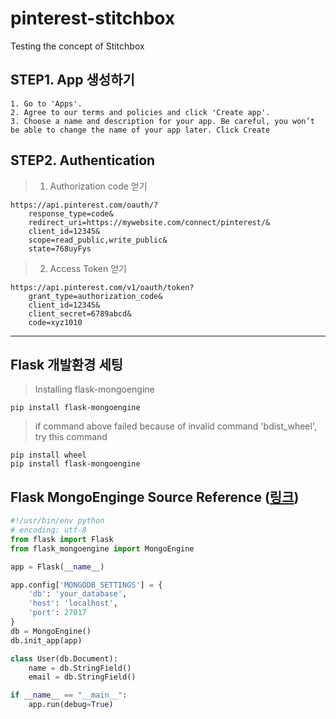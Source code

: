 # pinterest-stitchbox
Testing the concept of Stitchbox

## STEP1. App 생성하기
```shell
1. Go to 'Apps'.
2. Agree to our terms and policies and click 'Create app'.
3. Choose a name and description for your app. Be careful, you won’t be able to change the name of your app later. Click Create
```

## STEP2. Authentication
> 1. Authorization code 얻기
```shell
https://api.pinterest.com/oauth/?
    response_type=code&
    redirect_uri=https://mywebsite.com/connect/pinterest/&
    client_id=12345&
    scope=read_public,write_public&
    state=768uyFys
``` 

> 2. Access Token 얻기
```shell
https://api.pinterest.com/v1/oauth/token?
    grant_type=authorization_code&
    client_id=12345&
    client_secret=6789abcd&
    code=xyz1010
```

----
## Flask 개발환경 세팅
> Installing flask-mongoengine
```commandline
pip install flask-mongoengine
```
> if command above failed because of invalid command 'bdist_wheel', try this command
```commandline
pip install wheel
pip install flask-mongoengine 
```

## Flask MongoEnginge Source Reference ([링크](https://pythonbasics.org/flask-mongodb/))
```python
#!/usr/bin/env python
# encoding: utf-8
from flask import Flask
from flask_mongoengine import MongoEngine

app = Flask(__name__)

app.config['MONGODB_SETTINGS'] = {
    'db': 'your_database',
    'host': 'localhost',
    'port': 27017
}
db = MongoEngine()
db.init_app(app)

class User(db.Document):
    name = db.StringField()
    email = db.StringField()

if __name__ == "__main__":
    app.run(debug=True)
```
